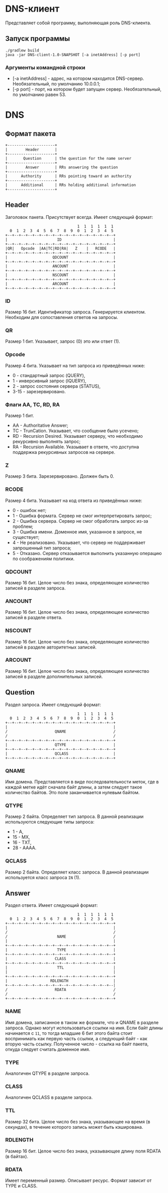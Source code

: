 # DNS-клиент

Представляет собой программу, выполняющая роль DNS-клиента.

## Запуск программы
```
./gradlew build
java -jar DNS-client-1.0-SNAPSHOT [-a inetAddress] [-p port]
```
### Аргументы командной строки
- \[-a inetAddress] - адрес, на котором находится DNS-сервер. Необязательный, по умолчанию 10.0.0.1;
- \[-p port] - порт, на котором будет запущен сервер. Необязательный, по умолчанию равен 53.

# DNS

## Формат пакета

    +---------------------+
    |        Header       |
    +---------------------+
    |       Question      | the question for the name server
    +---------------------+
    |        Answer       | RRs answering the question
    +---------------------+
    |      Authority      | RRs pointing toward an authority
    +---------------------+
    |      Additional     | RRs holding additional information
    +---------------------+

## Header

Заголовок пакета. Присутствует всегда. Имеет следующий формат:

                                    1  1  1  1  1  1
      0  1  2  3  4  5  6  7  8  9  0  1  2  3  4  5
    +--+--+--+--+--+--+--+--+--+--+--+--+--+--+--+--+
    |                      ID                       |
    +--+--+--+--+--+--+--+--+--+--+--+--+--+--+--+--+
    |QR|   Opcode  |AA|TC|RD|RA|   Z    |   RCODE   |
    +--+--+--+--+--+--+--+--+--+--+--+--+--+--+--+--+
    |                    QDCOUNT                    |
    +--+--+--+--+--+--+--+--+--+--+--+--+--+--+--+--+
    |                    ANCOUNT                    |
    +--+--+--+--+--+--+--+--+--+--+--+--+--+--+--+--+
    |                    NSCOUNT                    |
    +--+--+--+--+--+--+--+--+--+--+--+--+--+--+--+--+
    |                    ARCOUNT                    |
    +--+--+--+--+--+--+--+--+--+--+--+--+--+--+--+--+

### ID
Размер 16 бит. 
Идентификатор запроса. 
Генерируется клиентом.
Необходим для сопоставления ответов на запросы.

### QR
Размер 1 бит. Указывает, запрос (0) это или ответ (1).

### Opcode

Размер 4 бита. Указывает на тип запроса из приведённых ниже:

- 0 - стандартный запрос (QUERY),
- 1 - инверсивный запрос (IQUERY),
- 2 - запрос состояния сервера (STATUS),
- 3-15 - зарезервировано.

### Флаги AA, TC, RD, RA

Размер 1 бит.

- AA - Authoritative Answer;
- TC - TrunCation. Указывает, что сообщение было усечено;
- RD - Recursion Desired. Указывает серверу, что необходимо рекурсивно выполнять запрос; 
- RA - Recursion Available. Указывает в ответе, что доступна поддержка рекурсивных запросов на сервере.

### Z
Размер 3 бита. Зарезервировано. Должен быть 0.

### RCODE
Размер 4 бита. Указывает на код ответа из приведённых ниже:

- 0 - ошибок нет;
- 1 - Ошибка формата. Сервер не смог интерпретировать запрос;
- 2 - Ошибка сервера. Сервер не смог обработать запрос из-за проблем;
- 3 - Ошибка имени. Доменное имя, указанное в запросе, не существует;
- 4 - Не реализовано. Указывает, что сервер не поддерживает запрошенный тип запроса;
- 5 - Отказано. Сервер отказывается выполнить указанную операцию по соображениям политики.

### QDCOUNT 
Размер 16 бит.
Целое число без знака, определяющее количество записей в разделе запроса.

### ANCOUNT 
Размер 16 бит.
Целое число без знака, определяющее количество записей в разделе ответа.

### NSCOUNT
Размер 16 бит.
Целое число без знака, определяющее количество записей в разделе авторитетных записей.

### ARCOUNT 
Размер 16 бит.
Целое число без знака, определяющее количество записей в разделе дополнительных записей.

## Question
Раздел запроса. Имеет следующий формат:

                                    1  1  1  1  1  1
      0  1  2  3  4  5  6  7  8  9  0  1  2  3  4  5
    +--+--+--+--+--+--+--+--+--+--+--+--+--+--+--+--+
    |                                               |
    /                     QNAME                     /
    /                                               /
    +--+--+--+--+--+--+--+--+--+--+--+--+--+--+--+--+
    |                     QTYPE                     |
    +--+--+--+--+--+--+--+--+--+--+--+--+--+--+--+--+
    |                     QCLASS                    |
    +--+--+--+--+--+--+--+--+--+--+--+--+--+--+--+--+

### QNAME
Имя домена. 
Представляется в виде последовательности меток, где в каждой метке идёт сначала байт длины, 
а затем следует такое количество байтов. Это поле заканчивается нулевым байтом.

### QTYPE
Размер 2 байта. Определяет тип запроса. В данной реализации используются следующие типы запроса:
- 1 - A,
- 15 - MX,
- 16 - TXT,
- 28 - AAAA.

### QCLASS
Размер 2 байта. Определяет класс запроса. В данной реализации используется класс запроса `IN` (1).

## Answer

Раздел ответа. Имеет следующий формат:

                                    1  1  1  1  1  1
      0  1  2  3  4  5  6  7  8  9  0  1  2  3  4  5
    +--+--+--+--+--+--+--+--+--+--+--+--+--+--+--+--+
    |                                               |
    /                                               /
    /                      NAME                     /
    |                                               |
    +--+--+--+--+--+--+--+--+--+--+--+--+--+--+--+--+
    |                      TYPE                     |
    +--+--+--+--+--+--+--+--+--+--+--+--+--+--+--+--+
    |                     CLASS                     |
    +--+--+--+--+--+--+--+--+--+--+--+--+--+--+--+--+
    |                      TTL                      |
    |                                               |
    +--+--+--+--+--+--+--+--+--+--+--+--+--+--+--+--+
    |                   RDLENGTH                    |
    +--+--+--+--+--+--+--+--+--+--+--+--+--+--+--+--|
    /                     RDATA                     /
    /                                               /
    +--+--+--+--+--+--+--+--+--+--+--+--+--+--+--+--+

### NAME
Имя домена, записанное в таком же формате, что и QNAME в разделе запроса. Однако могут использоваться ссылки на имя.
Если байт длины начинается с `11`, то тогда младшие 6 бит этого байта стоит воспринимать как первую часть ссылки,
а следующий байт - как вторую часть ссылку. Полученное число - ссылка на байт пакета, откуда следует считать доменное имя.

### TYPE
Аналогичен QTYPE в разделе запроса.

### CLASS
Аналогичен QCLASS в разделе запроса.

### TTL
Размер 32 бита. 
Целое число без знака, указывающее на время (в секундах), в течение которого запись может быть кэширована.

### RDLENGTH
Размер 16 бит.
Целое число без знака, указывающее длину поля RDATA (в байтах).

### RDATA
Имеет переменный размер.
Описывает ресурс.
Формат зависит от TYPE и CLASS.
